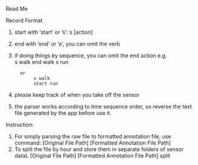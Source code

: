 Read Me

Record Format

1. start with ‘start’ or ’s’: s [action]
2. end with ‘end’ or ‘e’, you can omit the verb
3. if doing things by sequence, you can omit the end action
	       e.g.			    
	            s walk
	            end walk
              s run

         or
              s walk
              start run
4. please keep track of when you take off the sensor
5. the parser works according to time sequence order, so reverse the text file generated by the app before use it.

Instruction:

1. For simply parsing the raw file to formatted annotation file, use command:
	[Original File Path] [Formatted Annotation File Path]
2. To split the file by hour and store them in separate folders of sensor dataL
	[Original File Path] [Formatted Annotation File Path] split
